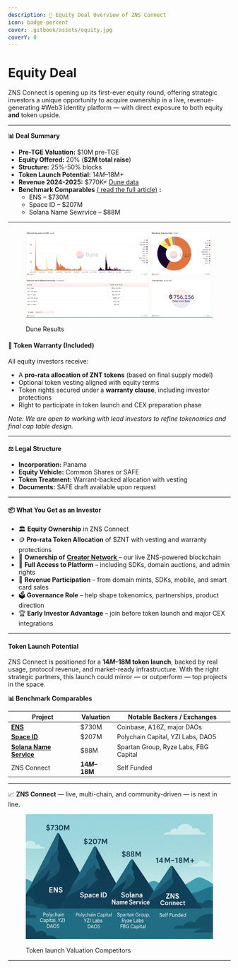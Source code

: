 ```yaml
---
description: 💼 Equity Deal Overview of ZNS Connect
icon: badge-percent
cover: .gitbook/assets/equity.jpg
coverY: 0
---
```


# Equity Deal

ZNS Connect is opening up its first-ever equity round, offering strategic investors a unique opportunity to acquire ownership in a live, revenue-generating #Web3 identity platform — with direct exposure to both equity **and** token upside.

***



**📊 Deal Summary**

* **Pre-TGE Valuation:** $10M pre-TGE&#x20;
* **Equity Offered:** 20% (**$2M total raise**)
* **Structure:** 25%-50% blocks
* **Token Launch Potential:** $14M–$18M+
* **Revenue 2024-2025:** $770K+ [Dune data ](https://dune.com/zns/zns-connect)
* **Benchmark Comparables** [( read the full article)](https://znsconnect.medium.com/web3-domains-in-2025-why-zns-connect-is-the-real-challenger-to-ens-space-id-sns-ba2ae923cd8b) **:**
  * ENS – $730M
  * Space ID – $207M
  * Solana Name Sewrvice – $88M

***

<figure><img src=".gitbook/assets/Screenshot 2025-04-21 at 16.20.06.png" alt=""><figcaption><p>Dune Results </p></figcaption></figure>

#### 🔐 **Token Warranty (Included)**

All equity investors receive:

* A **pro-rata allocation of ZNT tokens** (based on final supply model)
* Optional token vesting aligned with equity terms
* Token rights secured under a **warranty clause**, including investor protections
* Right to participate in token launch and CEX preparation phase

_Note: We are open to working with lead investors to refine tokenomics and final cap table design._

***

#### ⚖️ Legal Structure

* **Incorporation:** Panama
* **Equity Vehicle:** Common Shares or SAFE
* **Token Treatment:** Warrant-backed allocation with vesting
* **Documents:** SAFE draft available upon request

***

#### 📦 What You Get as an Investor

* 🏛 **Equity Ownership** in ZNS Connect
* 🪙 **Pro-rata Token Allocation** of $ZNT with vesting and warranty protections
* 🔗 **Ownership of** [**Creator Network** ](https://creatorchain.io/)– our live ZNS-powered blockchain
* 🔧 **Full Access to Platform** – including SDKs, domain auctions, and admin rights
* 🧩 **Revenue Participation** – from domain mints, SDKs, mobile, and smart card sales
* 🗳 **Governance Role** – help shape tokenomics, partnerships, product direction
* 🏆 **Early Investor Advantage** – join before token launch and major CEX integrations

***

#### Token Launch Potential

ZNS Connect is positioned for a **$14M–$18M token launch**, backed by real usage, protocol revenue, and market-ready infrastructure. With the right strategic partners, this launch could mirror — or outperform — top projects in the space.

**📊 Benchmark Comparables**

| Project                                                                   | Valuation     | Notable Backers / Exchanges           |
| ------------------------------------------------------------------------- | ------------- | ------------------------------------- |
| [**ENS**](https://dropstab.com/coins/ethereum-name-service/fundraising)   | $730M         | Coinbase, A16Z, major DAOs            |
| [**Space ID**](https://dropstab.com/coins/space-id)                       | $207M         | Polychain Capital, YZI Labs, DAO5     |
| [**Solana Name Service**](https://dropstab.com/coins/bonfida/fundraising) | $88M          | Spartan Group, Ryze Labs, FBG Capital |
| ZNS Connect                                                               | **$14M–$18M** | Self Funded                           |

***

📈 **ZNS Connect** — live, multi-chain, and community-driven — is next in line.

<figure><img src=".gitbook/assets/assets_task_01jvyb7s4eextbjxnx7sh3t94n_1747996481_img_1.webp" alt=""><figcaption><p>Token launch Valuation Competitors</p></figcaption></figure>



***
